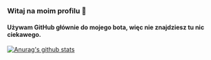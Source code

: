 ### Witaj na moim profilu 👋
#### Używam GitHub głównie do mojego bota, więc nie znajdziesz tu nic ciekawego.
[![Anurag's github stats](https://github-readme-stats.vercel.app/api?username=Nomz420)](https://github.com/anuraghazra/github-readme-stats)
<!--
**Nomz420/Nomz420** is a ✨ _special_ ✨ repository because its `README.md` (this file) appears on your GitHub profile.

Here are some ideas to get you started:

- 🔭 I’m currently working on ...
- 🌱 I’m currently learning ...
- 👯 I’m looking to collaborate on ...
- 🤔 I’m looking for help with ...
- 💬 Ask me about ...
- 📫 How to reach me: ...
- 😄 Pronouns: ...
- ⚡ Fun fact: ...
-->
